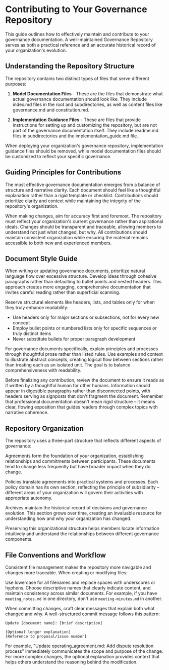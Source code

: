 # Contributing to Your Governance Repository

This guide outlines how to effectively maintain and contribute to your governance documentation. A well-maintained Governance Repository serves as both a practical reference and an accurate historical record of your organization's evolution.

## Understanding the Repository Structure

The repository contains two distinct types of files that serve different purposes:

1. **Model Documentation Files** - These are the files that demonstrate what actual governance documentation should look like. They include index.md files in the root and subdirectories, as well as content files like governance.md and constitution.md.

2. **Implementation Guidance Files** - These are files that provide instructions for setting up and customizing the repository, but are not part of the governance documentation itself. They include readme.md files in subdirectories and the implementation_guide.md file.

When deploying your organization's governance repository, implementation guidance files should be removed, while model documentation files should be customized to reflect your specific governance.

## Guiding Principles for Contributions

The most effective governance documentation emerges from a balance of structure and narrative clarity. Each document should feel like a thoughtful explanation rather than a rigid template or checklist. Contributions should prioritize clarity and context while maintaining the integrity of the repository's organization.

When making changes, aim for accuracy first and foremost. The repository must reflect your organization's current governance rather than aspirational ideals. Changes should be transparent and traceable, allowing members to understand not just what changed, but why. All contributions should maintain consistent organization while ensuring the material remains accessible to both new and experienced members.

## Document Style Guide

When writing or updating governance documents, prioritize natural language flow over excessive structure. Develop ideas through cohesive paragraphs rather than defaulting to bullet points and nested headers. This approach creates more engaging, comprehensive documentation that invites careful reading rather than superficial scanning.

Reserve structural elements like headers, lists, and tables only for when they truly enhance readability:
- Use headers only for major sections or subsections, not for every new concept
- Employ bullet points or numbered lists only for specific sequences or truly distinct items
- Never substitute bullets for proper paragraph development

For governance documents specifically, explain principles and processes through thoughtful prose rather than listed rules. Use examples and context to illustrate abstract concepts, creating logical flow between sections rather than treating each as an isolated unit. The goal is to balance comprehensiveness with readability.

Before finalizing any contribution, review the document to ensure it reads as if written by a thoughtful human for other humans. Information should appear in digestible paragraphs rather than disconnected points, with headers serving as signposts that don't fragment the document. Remember that professional documentation doesn't mean rigid structure – it means clear, flowing exposition that guides readers through complex topics with narrative coherence.

## Repository Organization

The repository uses a three-part structure that reflects different aspects of governance:

Agreements form the foundation of your organization, establishing relationships and commitments between participants. These documents tend to change less frequently but have broader impact when they do change.

Policies translate agreements into practical systems and processes. Each policy domain has its own section, reflecting the principle of subsidiarity – different areas of your organization will govern their activities with appropriate autonomy.

Archives maintain the historical record of decisions and governance evolution. This section grows over time, creating an invaluable resource for understanding how and why your organization has changed.

Preserving this organizational structure helps members locate information intuitively and understand the relationships between different governance components.

## File Conventions and Workflow

Consistent file management makes the repository more navigable and changes more traceable. When creating or modifying files:

Use lowercase for all filenames and replace spaces with underscores or hyphens. Choose descriptive names that clearly indicate content, and maintain consistency across similar documents. For example, if you have `meeting_notes.md` in one directory, don't use `meeting-minutes.md` in another.

When committing changes, craft clear messages that explain both what changed and why. A well-structured commit message follows this pattern:

```
Update [document name]: [brief description]

[Optional longer explanation]
[Reference to proposal/issue number]
```

For example, "Update operating_agreement.md: Add dispute resolution process" immediately communicates the scope and purpose of the change. For more complex changes, the optional explanation provides context that helps others understand the reasoning behind the modification.
